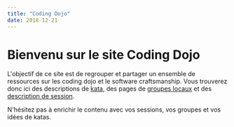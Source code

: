 ```yaml
---
title: "Coding Dojo"
date: 2018-12-21
---
```


# Bienvenu sur le site Coding Dojo

L'objectif de ce site est de regrouper et partager un ensemble de ressources sur les coding dojo et le software craftsmanship.
Vous trouverez donc ici des descriptions de [kata](/kata/), des pages de [groupes locaux](/dojo/) et des [description de session](/record/).

N'hésitez pas à enrichir le contenu avec vos sessions, vos groupes et vos idées de katas.
